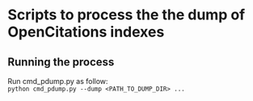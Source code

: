 # Scripts to process the the dump of OpenCitations indexes  

## Running the process

Run cmd_pdump.py as follow:  
```python cmd_pdump.py --dump <PATH_TO_DUMP_DIR> ... ```
